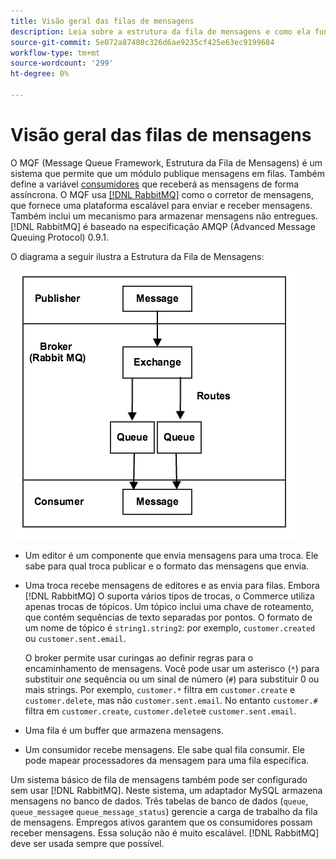 ```yaml
---
title: Visão geral das filas de mensagens
description: Leia sobre a estrutura da fila de mensagens e como ela funciona com o aplicativo Adobe Commerce e Magento Open Source.
source-git-commit: 5e072a87480c326d6ae9235cf425e63ec9199684
workflow-type: tm+mt
source-wordcount: '299'
ht-degree: 0%

---
```



# Visão geral das filas de mensagens

O MQF (Message Queue Framework, Estrutura da Fila de Mensagens) é um sistema que permite que um módulo publique mensagens em filas. Também define a variável [consumidores](consumers.md) que receberá as mensagens de forma assíncrona. O MQF usa [[!DNL RabbitMQ]](https://www.rabbitmq.com) como o corretor de mensagens, que fornece uma plataforma escalável para enviar e receber mensagens. Também inclui um mecanismo para armazenar mensagens não entregues. [!DNL RabbitMQ] é baseado na especificação AMQP (Advanced Message Queuing Protocol) 0.9.1.

O diagrama a seguir ilustra a Estrutura da Fila de Mensagens:

![Estrutura da fila de mensagens](../../assets/configuration/mq-framework.png)

- Um editor é um componente que envia mensagens para uma troca. Ele sabe para qual troca publicar e o formato das mensagens que envia.

- Uma troca recebe mensagens de editores e as envia para filas. Embora [!DNL RabbitMQ] O suporta vários tipos de trocas, o Commerce utiliza apenas trocas de tópicos. Um tópico inclui uma chave de roteamento, que contém sequências de texto separadas por pontos. O formato de um nome de tópico é `string1.string2`: por exemplo, `customer.created` ou `customer.sent.email`.

   O broker permite usar curingas ao definir regras para o encaminhamento de mensagens. Você pode usar um asterisco (`*`) para substituir _one_ sequência ou um sinal de número (`#`) para substituir 0 ou mais strings. Por exemplo, `customer.*` filtra em `customer.create` e `customer.delete`, mas não `customer.sent.email`. No entanto `customer.#` filtra em `customer.create`,  `customer.delete`e `customer.sent.email`.

- Uma fila é um buffer que armazena mensagens.

- Um consumidor recebe mensagens. Ele sabe qual fila consumir. Ele pode mapear processadores da mensagem para uma fila específica.

Um sistema básico de fila de mensagens também pode ser configurado sem usar [!DNL RabbitMQ]. Neste sistema, um adaptador MySQL armazena mensagens no banco de dados. Três tabelas de banco de dados (`queue`, `queue_message`e `queue_message_status`) gerencie a carga de trabalho da fila de mensagens. Empregos ativos garantem que os consumidores possam receber mensagens. Essa solução não é muito escalável. [!DNL RabbitMQ] deve ser usada sempre que possível.

